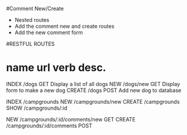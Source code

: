 #Comment New/Create
* Nested routes
* Add the comment new and create routes
* Add the new comment form


#RESTFUL ROUTES

name      url         verb        desc.
================================================
INDEX    /dogs       GET         Display a list of all dogs
NEW      /dogs/new   GET         Display form to make a new dog
CREATE   /dogs       POST        Add new dog to database

INDEX   /campgrounds
NEW     /campgrounds/new
CREATE  /campgrounds
SHOW    /campgrounds/:id

NEW     /campgrounds/:id/comments/new    GET
CREATE  /campgrounds/:id/comments        POST
